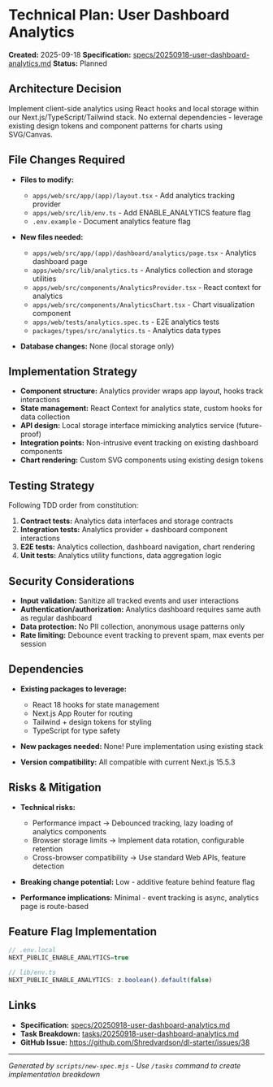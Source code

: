 # Technical Plan: User Dashboard Analytics

**Created:** 2025-09-18
**Specification:** [specs/20250918-user-dashboard-analytics.md](../specs/20250918-user-dashboard-analytics.md)
**Status:** Planned

## Architecture Decision  
Implement client-side analytics using React hooks and local storage within our Next.js/TypeScript/Tailwind stack. No external dependencies - leverage existing design tokens and component patterns for charts using SVG/Canvas.

## File Changes Required
- **Files to modify:** 
  - `apps/web/src/app/(app)/layout.tsx` - Add analytics tracking provider
  - `apps/web/src/lib/env.ts` - Add ENABLE_ANALYTICS feature flag
  - `.env.example` - Document analytics feature flag

- **New files needed:** 
  - `apps/web/src/app/(app)/dashboard/analytics/page.tsx` - Analytics dashboard page
  - `apps/web/src/lib/analytics.ts` - Analytics collection and storage utilities
  - `apps/web/src/components/AnalyticsProvider.tsx` - React context for analytics
  - `apps/web/src/components/AnalyticsChart.tsx` - Chart visualization component
  - `apps/web/tests/analytics.spec.ts` - E2E analytics tests
  - `packages/types/src/analytics.ts` - Analytics data types

- **Database changes:** None (local storage only)

## Implementation Strategy
- **Component structure:** Analytics provider wraps app layout, hooks track interactions
- **State management:** React Context for analytics state, custom hooks for data collection
- **API design:** Local storage interface mimicking analytics service (future-proof)
- **Integration points:** Non-intrusive event tracking on existing dashboard components
- **Chart rendering:** Custom SVG components using existing design tokens

## Testing Strategy
Following TDD order from constitution:
1. **Contract tests:** Analytics data interfaces and storage contracts
2. **Integration tests:** Analytics provider + dashboard component interactions  
3. **E2E tests:** Analytics collection, dashboard navigation, chart rendering
4. **Unit tests:** Analytics utility functions, data aggregation logic

## Security Considerations
- **Input validation:** Sanitize all tracked events and user interactions
- **Authentication/authorization:** Analytics dashboard requires same auth as regular dashboard
- **Data protection:** No PII collection, anonymous usage patterns only
- **Rate limiting:** Debounce event tracking to prevent spam, max events per session

## Dependencies
- **Existing packages to leverage:** 
  - React 18 hooks for state management
  - Next.js App Router for routing
  - Tailwind + design tokens for styling
  - TypeScript for type safety

- **New packages needed:** None! Pure implementation using existing stack
- **Version compatibility:** All compatible with current Next.js 15.5.3

## Risks & Mitigation
- **Technical risks:** 
  - Performance impact → Debounced tracking, lazy loading of analytics components
  - Browser storage limits → Implement data rotation, configurable retention
  - Cross-browser compatibility → Use standard Web APIs, feature detection

- **Breaking change potential:** Low - additive feature behind feature flag
- **Performance implications:** Minimal - event tracking is async, analytics page is route-based

## Feature Flag Implementation
```typescript
// .env.local
NEXT_PUBLIC_ENABLE_ANALYTICS=true

// lib/env.ts
NEXT_PUBLIC_ENABLE_ANALYTICS: z.boolean().default(false)
```

## Links
- **Specification:** [specs/20250918-user-dashboard-analytics.md](../specs/20250918-user-dashboard-analytics.md)
- **Task Breakdown:** [tasks/20250918-user-dashboard-analytics.md](../tasks/20250918-user-dashboard-analytics.md)
- **GitHub Issue:** https://github.com/Shredvardson/dl-starter/issues/38

---
*Generated by `scripts/new-spec.mjs` - Use `/tasks` command to create implementation breakdown*